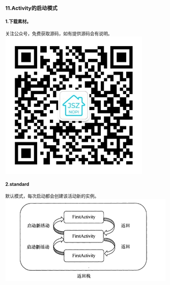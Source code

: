 ### 11.Activity的启动模式
#### 1.下载素材。
关注公众号，免费获取源码，如有提供源码会有说明。
![title](https://raw.githubusercontent.com/JSZNopi/JSZImage/master/gitnote/2019/10/30/WXCODE-1572446034519.jpeg)

#### 2.standard
默认模式，每次启动都会创建该活动新的实例。
![title](https://raw.githubusercontent.com/JSZNopi/JSZImage/master/gitnote/2019/12/07/1-1575720328022.png)


